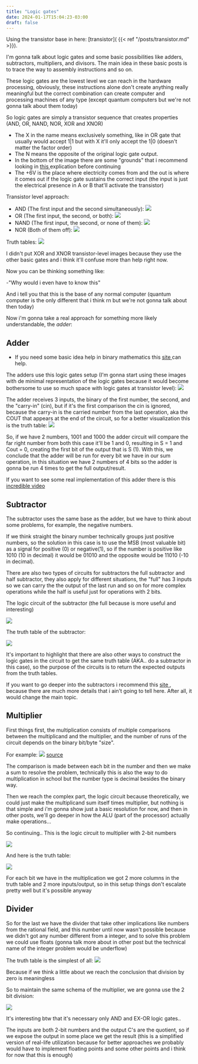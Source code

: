 ```yaml
---
title: "Logic gates"
date: 2024-01-17T15:04:23-03:00
draft: false
---
```



 
Using the transistor base in here: [transistor]( {{< ref "/posts/transistor.md" >}}). 

I'm gonna talk about logic gates and some basic possibilities like adders, subtractors, multipliers, and divisors. The main idea in these basic posts is to trace the way to assembly instructions and so on.

These logic gates are the lowest level we can reach in the hardware processing, obviously, these instructions alone don't create anything really meaningful but the correct combination can create computer and processing machines of any type (except quantum computers but we're not gonna talk about them today)  

So logic gates are simply a transistor sequence that creates properties (AND, OR, NAND, NOR, XOR and XNOR)

- The X in the name means exclusively something, like in OR gate that usually would accept 1|1 but with X it'll only accept the 1|0 (doesn't matter the factor order) 
- The N means the opposite of the original logic gate output.
- In the bottom of the image there are some "grounds" that i recommend looking in <a href="https://www.build-electronic-circuits.com/what-is-ground/" target="_blank"> this </a> explication before continuing 
- The +6V is the place where electricity comes from and the out is where it comes out if the logic gate sustains the correct input (the input is just the electrical presence in A or B that'll activate the transistor)

Transistor level approach:
- AND (The first input and the second simultaneously):
    ![](/img/and.png)
- OR (The first input, the second, or both):
    ![](/img/or.png)
- NAND (The first input, the second, or none of them):
    ![](/img/nand.png)
- NOR (Both of them off):
    ![](/img/nor.png)

Truth tables:
![](/img/logic_gates.png)

I didn't put XOR and XNOR transistor-level images because they use the other basic gates and i think it'll confuse more than help right now.

Now you can be thinking something like:

-"Why would i even have to know this"

And i tell you that this is the base of any normal computer (quantum computer is the only different that i think rn but we're not gonna talk about then today)

Now i'm gonna take a real approach for something more likely understandable, the *adder*:

## Adder

- If you need some basic idea help in binary mathematics this
<a href="https://byjus.com/maths/binary-operation/" target="_blank"> site </a> can help.

The adders use this logic gates setup (I'm gonna start using these images with de minimal representation of the logic gates because it would become bothersome to use so much space with logic gates at transistor level):
![](/img/adder.png)

The adder receives 3 inputs, the binary of the first number, the second, and the "carry-in" (cin), but if it's the first comparison the cin is ignored, because the carry-in is the carried number from the last operation, aka the COUT that appears at the end of the circuit, so for a better visualization this is the truth table:
![](/img/adder_truth_table.png)

So, if we have 2 numbers, 1001 and 1000 the adder circuit will compare the far right number from both this case it'll be 1 and 0, resulting in S = 1 and Cout = 0, creating the first bit of the output that is S (1).
With this, we conclude that the adder will be run for every bit we have in our sum operation, in this situation we have 2 numbers of 4 bits so the adder is gonna be run 4 times to get the full output/result.

If you want to see some real implementation of this adder there is this <a href="https://www.youtube.com/watch?v=X31B1pVow1o" target="_blank"> incredible video </a>

## Subtractor

The subtractor uses the same base as the adder, but we have to think about some problems, for example, the negative numbers.

If we think straight the binary number technically groups just positive numbers, so the solution in this case is to use the MSB (most valuable bit) as a signal for positive (0) or negative(1), so if the number is positive like 1010 (10 in decimal) it would be 01010 and the opposite would be 11010 (-10 in decimal).

There are also two types of circuits for subtractors the full subtractor and half subtractor, they also apply for different situations, the "full" has 3 inputs so we can carry the the output of the last run and so on for more complex operations while the half is useful just for operations with 2 bits.

The logic circuit of the subtractor (the full because is more useful and interesting)

![](/img/circuit_logic_subtractor.png)

The truth table of the subtractor:

![](/img/subtractor_full.png)

It's important to highlight that there are also other ways to construct the logic gates in the circuit to get the same truth table (AKA.. do a subtractor in this case), so the purpose of the circuits is to return the expected outputs from the truth tables.

If you want to go deeper into the subtractors i recommend this <a href="https://circuitdigest.com/tutorial/full-subtractor-circuit-and-its-construction" target="_blank"> site </a>, because there are much more details that i ain't going to tell here. After all, it would change the main topic.

## Multiplier

First things first, the multiplication consists of multiple comparisons between the multiplicand and the multiplier, and the number of runs of the circuit depends on the binary bit/byte "size".

For example:
![](/img/binary_multiplication.png)
<a href="https://circuitdigest.com/tutorial/full-subtractor-circuit-and-its-construction" target="_blank"> source </a>

The comparison is made between each bit in the number and then we make a sum to resolve the problem, technically this is also the way to do multiplication in school but the number type is decimal besides the binary way.

Then we reach the complex part, the logic circuit because theoretically, we could just make the multiplicand sum itself times multiplier, but nothing is that simple and i'm gonna show just a basic resolution for now, and then in other posts, we'll go deeper in how the ALU (part of the processor) actually make operations...

So continuing..
This is the logic circuit to multiplier with 2-bit numbers

![](/img/multiplier_logic_gate.png)

And here is the truth table:

![](/img/truth_table_multiplier.png)

For each bit we have in the multiplication we got 2 more columns in the truth table and 2 more inputs/output, so in this setup things don't escalate pretty well but it's possible anyway

## Divider

So for the last we have the divider that take other implications like numbers from the rational field, and this number until now wasn't possible because we didn't got any number different from a integer, and to solve this problem we could use floats (gonna talk more about in other post but the technical name of the integer problem would be underflow)

The truth table is the simplest of all:
![](/img/divider_truth_table.jpg)

Because if we think a little about we reach the conclusion that division by zero is meaningless

So to maintain the same schema of the multiplier, we are gonna use the 2 bit division:

![](/img/two_bit_binary_division_circuit.png)

It's interesting btw that it's necessary only AND and EX-OR logic gates..

The inputs are both 2-bit numbers and the output C's are the quotient, so if we expose the output in some place we get the result (this is a simplified version of real-life utilization because for better approaches we probably would have to implement floating points and some other points and i think for now that this is enough)

